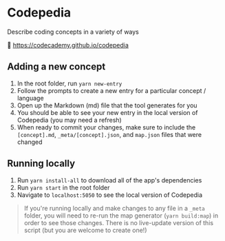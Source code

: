 # Codepedia

Describe coding concepts in a variety of ways

📕 https://codecademy.github.io/codepedia

## Adding a new concept

1. In the root folder, run `yarn new-entry`
1. Follow the prompts to create a new entry for a particular concept / language
1. Open up the Markdown (md) file that the tool generates for you
1. You should be able to see your new entry in the local version of Codepedia (you may need a refresh)
1. When ready to commit your changes, make sure to include the `[concept].md`, `_meta/[concept].json`, and `map.json` files that were changed

## Running locally

1. Run `yarn install-all` to download all of the app's dependencies
1. Run `yarn start` in the root folder
1. Navigate to `localhost:5050` to see the local version of Codepedia

> If you're running locally and make changes to any file in a `_meta` folder, you
> will need to re-run the map generator (`yarn build:map`) in order to see those
> changes. There is no live-update version of this script (but you are welcome 
> to create one!)
